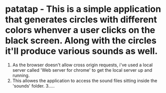 # patatap - This is a simple application that generates circles with different colors whenver a user clicks on the black screen. Along with the circles it'll produce various sounds as well.

1. As the browser doesn't allow cross origin requests, i've used a local server called 'Web server for chrome' to get the local server up and running.
2. This allowes the application to access the sound files sitting inside the 'sounds' folder.
3.....
